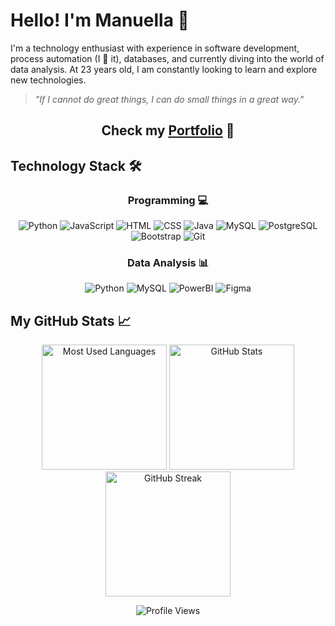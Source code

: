 # Hello! I'm Manuella 👋

I'm a technology enthusiast with experience in software development, process automation (I 💚 it), databases, and currently diving into the world of data analysis. At 23 years old, I am constantly looking to learn and explore new technologies.

> *"If I cannot do great things, I can do small things in a great way."*

<h2 align="center"> Check my <a href="https://manuggetts.github.io/" target="_blank">Portfolio</a> 🚀 </h2>

## Technology Stack 🛠️

<div align="center">
  <h3>Programming 💻</h3>
  <p align="center">
    <img src="https://img.shields.io/badge/Python-3776AB?style=for-the-badge&logo=python&logoColor=yellow" alt="Python">
    <img src="https://img.shields.io/badge/JavaScript-F7DF1E?style=for-the-badge&logo=javascript&logoColor=black" alt="JavaScript">
    <img src="https://img.shields.io/badge/HTML5-E34F26?style=for-the-badge&logo=html5&logoColor=white" alt="HTML">
    <img src="https://img.shields.io/badge/CSS3-8A2BE2?style=for-the-badge&logo=css3&logoColor=white" alt="CSS">
    <img src="https://img.shields.io/badge/Java-CD853F?style=for-the-badge&logo=java&logoColor=black" alt="Java">
    <img src="https://img.shields.io/badge/MySQL-4479A1?style=for-the-badge&logo=mysql&logoColor=black" alt="MySQL">
    <img src="https://img.shields.io/badge/postgresql-%23316192.svg?style=for-the-badge&logo=postgresql&logoColor=white" alt="PostgreSQL">
    <img src="https://img.shields.io/badge/bootstrap-%238511FA.svg?style=for-the-badge&logo=bootstrap&logoColor=white" alt="Bootstrap">
    <img src="https://img.shields.io/badge/git-%23F05033.svg?style=for-the-badge&logo=git&logoColor=white" alt="Git">
  </p>
</div>

<div align="center">
  <h3>Data Analysis 📊</h3>
  <p align="center">
    <img src="https://img.shields.io/badge/Python-3776AB?style=for-the-badge&logo=python&logoColor=yellow" alt="Python">
    <img src="https://img.shields.io/badge/MySQL-4479A1?style=for-the-badge&logo=mysql&logoColor=black" alt="MySQL">
    <img src="https://img.shields.io/badge/PowerBI-F2C811?style=for-the-badge&logo=Power%20BI&logoColor=white" alt="PowerBI">
    <img src="https://img.shields.io/badge/Figma-%237E4DD2?style=for-the-badge&logo=figma&logoColor=red" alt="Figma">
  </p>
</div>


## My GitHub Stats 📈

<div align=center>
  <img height="200" src="https://github-readme-stats.vercel.app/api/top-langs/?username=manuggetts&langs_count=6&layout=compact&theme=vision-friendly-dark" alt="Most Used Languages">
  <img height="200" src="https://github-readme-stats.vercel.app/api?username=manuggetts&show_icons=true&theme=vision-friendly-dark" alt="GitHub Stats">
  <img height="200" src="https://github-readme-streak-stats.herokuapp.com/?user=manuggetts&theme=vision-friendly-dark" alt="GitHub Streak">
</div>

<p align="center">
  <img src="https://komarev.com/ghpvc/?username=manuggetts&color=6A0DAD" alt="Profile Views">
</p>
